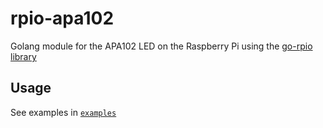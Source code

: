 # rpio-apa102

Golang module for the APA102 LED on the Raspberry Pi using the 
[go-rpio library](github.com/stianeikeland/go-rpio)

## Usage

See examples in [`examples`](./examples)
